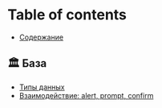 # Table of contents

* [Содержание](README.md)

## 🏛 База <a href="#base" id="base"></a>

* [Типы данных](<README (1).md>)
* [Взаимодействие: alert, prompt, confirm](base/vzaimodeistvie-alert-prompt-confirm.md)
